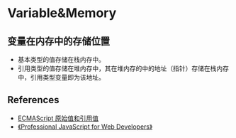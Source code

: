 # Variable&Memory

## 变量在内存中的存储位置
* 基本类型的值存储在栈内存中。
* 引用类型的值存储在堆内存中，其在堆内存的中的地址（指针）存储在栈内存中，引用类型变量即为该地址。




## References
* [ECMAScript 原始值和引用值](http://www.w3school.com.cn/js/pro_js_value.asp)
* [《Professional JavaScript for Web Developers》](https://book.douban.com/subject/7157249/)
